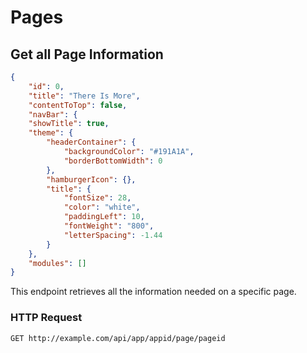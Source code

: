 # Pages

## Get all Page Information

```json
{
	"id": 0,
	"title": "There Is More",
	"contentToTop": false, 
	"navBar": {
	"showTitle": true,
	"theme": {
		"headerContainer": {
			"backgroundColor": "#191A1A",
			"borderBottomWidth": 0
		},
		"hamburgerIcon": {},
		"title": {
			"fontSize": 28,
			"color": "white",
			"paddingLeft": 10,
			"fontWeight": "800",
			"letterSpacing": -1.44
		}
	},
	"modules": []
}
```

This endpoint retrieves all the information needed on a specific page.

### HTTP Request

`GET http://example.com/api/app/appid/page/pageid`